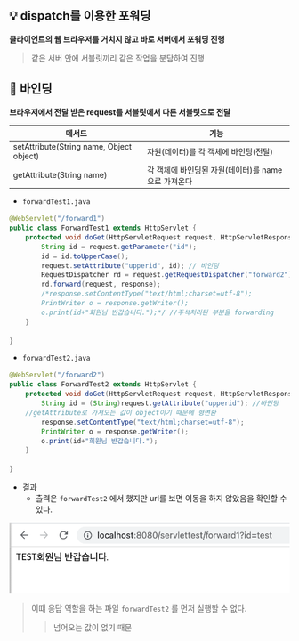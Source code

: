 

## :bulb: dispatch를 이용한 포워딩

**클라이언트의 웹 브라우저를 거치지 않고 바로 서버에서 포워딩 진행** 

>  같은 서버 안에 서블릿끼리 같은 작업을 분담하여 진행



## :mag_right: 바인딩

**브라우저에서 전달 받은 request를 서블릿에서 다른 서블릿으로 전달**

| 메서드                                   | 기능                                                |
| ---------------------------------------- | --------------------------------------------------- |
| setAttribute(String name, Object object) | 자원(데이터)를 각 객체에 바인딩(전달)               |
| getAttribute(String name)                | 각 객체에 바인딩된 자원(데이터)를 name으로 가져온다 |



- `forwardTest1.java`

```java
@WebServlet("/forward1")
public class ForwardTest1 extends HttpServlet {
	protected void doGet(HttpServletRequest request, HttpServletResponse response) throws ServletException, IOException {
		String id = request.getParameter("id");
		id = id.toUpperCase();
		request.setAttribute("upperid", id); // 바인딩 
		RequestDispatcher rd = request.getRequestDispatcher("forward2"); // 포워드
		rd.forward(request, response);
		/*response.setContentType("text/html;charset=utf-8");
		PrintWriter o = response.getWriter();
		o.print(id+"회원님 반갑습니다.");*/ //주석처리된 부분을 forwarding 
	}

}

```

- `forwardTest2.java`

```java
@WebServlet("/forward2")
public class ForwardTest2 extends HttpServlet {
	protected void doGet(HttpServletRequest request, HttpServletResponse response) throws ServletException, IOException {
		String id = (String)request.getAttribute("upperid"); //바인딩
    //getAttribute로 가져오는 값이 object이기 때문에 형변환 
		response.setContentType("text/html;charset=utf-8");
		PrintWriter o = response.getWriter();
		o.print(id+"회원님 반갑습니다.");
	}

}

```

- 결과 
  - 출력은 `forwardTest2` 에서 했지만 url를 보면 이동을 하지 않았음을 확인할 수 있다.

![스크린샷 2022-08-08 오후 3.23.21](Images/api.png)



> 이떄 응답 역할을 하는 파일 `forwardTest2` 를 먼저 실행할 수 없다. 
>
> > 넘어오는 값이 없기 때문 